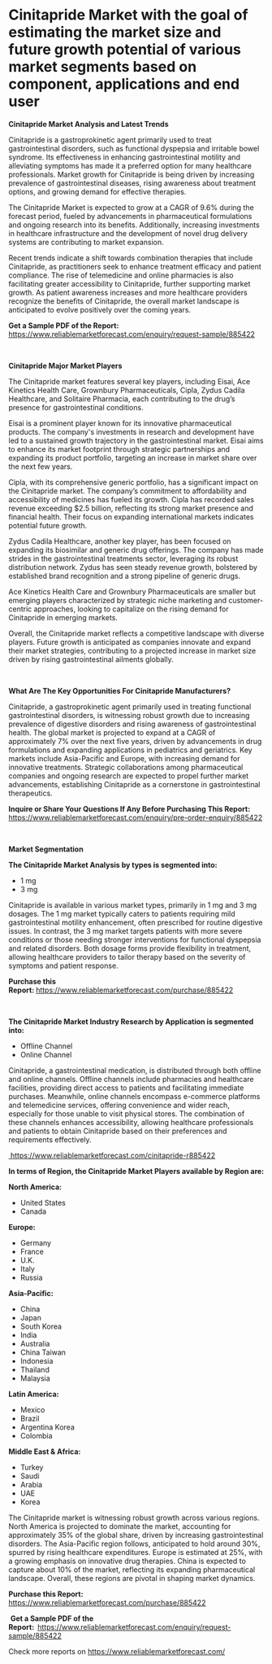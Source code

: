 <p><h1>Cinitapride Market with the goal of estimating the market size and future growth potential of various market segments based on component, applications and end user</h1></p><p><strong>Cinitapride Market Analysis and Latest Trends</strong></p>
<p><p>Cinitapride is a gastroprokinetic agent primarily used to treat gastrointestinal disorders, such as functional dyspepsia and irritable bowel syndrome. Its effectiveness in enhancing gastrointestinal motility and alleviating symptoms has made it a preferred option for many healthcare professionals. Market growth for Cinitapride is being driven by increasing prevalence of gastrointestinal diseases, rising awareness about treatment options, and growing demand for effective therapies.</p><p>The Cinitapride Market is expected to grow at a CAGR of 9.6% during the forecast period, fueled by advancements in pharmaceutical formulations and ongoing research into its benefits. Additionally, increasing investments in healthcare infrastructure and the development of novel drug delivery systems are contributing to market expansion. </p><p>Recent trends indicate a shift towards combination therapies that include Cinitapride, as practitioners seek to enhance treatment efficacy and patient compliance. The rise of telemedicine and online pharmacies is also facilitating greater accessibility to Cinitapride, further supporting market growth. As patient awareness increases and more healthcare providers recognize the benefits of Cinitapride, the overall market landscape is anticipated to evolve positively over the coming years.</p></p>
<p><strong>Get a Sample PDF of the Report:&nbsp;</strong> <a href="https://www.reliablemarketforecast.com/enquiry/request-sample/885422?utm_campaign=3071&utm_medium=2&utm_source=Github&utm_content=ia&utm_term=08032025&utm_id=cinitapride">https://www.reliablemarketforecast.com/enquiry/request-sample/885422</a></p>
<p>&nbsp;</p>
<p><strong>Cinitapride Major Market Players</strong></p>
<p><p>The Cinitapride market features several key players, including Eisai, Ace Kinetics Health Care, Grownbury Pharmaceuticals, Cipla, Zydus Cadila Healthcare, and Solitaire Pharmacia, each contributing to the drug’s presence for gastrointestinal conditions.</p><p>Eisai is a prominent player known for its innovative pharmaceutical products. The company's investments in research and development have led to a sustained growth trajectory in the gastrointestinal market. Eisai aims to enhance its market footprint through strategic partnerships and expanding its product portfolio, targeting an increase in market share over the next few years.</p><p>Cipla, with its comprehensive generic portfolio, has a significant impact on the Cinitapride market. The company’s commitment to affordability and accessibility of medicines has fueled its growth. Cipla has recorded sales revenue exceeding $2.5 billion, reflecting its strong market presence and financial health. Their focus on expanding international markets indicates potential future growth.</p><p>Zydus Cadila Healthcare, another key player, has been focused on expanding its biosimilar and generic drug offerings. The company has made strides in the gastrointestinal treatments sector, leveraging its robust distribution network. Zydus has seen steady revenue growth, bolstered by established brand recognition and a strong pipeline of generic drugs.</p><p>Ace Kinetics Health Care and Grownbury Pharmaceuticals are smaller but emerging players characterized by strategic niche marketing and customer-centric approaches, looking to capitalize on the rising demand for Cinitapride in emerging markets.</p><p>Overall, the Cinitapride market reflects a competitive landscape with diverse players. Future growth is anticipated as companies innovate and expand their market strategies, contributing to a projected increase in market size driven by rising gastrointestinal ailments globally.</p></p>
<p>&nbsp;</p>
<p><strong>What Are The Key Opportunities For Cinitapride Manufacturers?</strong></p>
<p><p>Cinitapride, a gastroprokinetic agent primarily used in treating functional gastrointestinal disorders, is witnessing robust growth due to increasing prevalence of digestive disorders and rising awareness of gastrointestinal health. The global market is projected to expand at a CAGR of approximately 7% over the next five years, driven by advancements in drug formulations and expanding applications in pediatrics and geriatrics. Key markets include Asia-Pacific and Europe, with increasing demand for innovative treatments. Strategic collaborations among pharmaceutical companies and ongoing research are expected to propel further market advancements, establishing Cinitapride as a cornerstone in gastrointestinal therapeutics.</p></p>
<p><strong>Inquire or Share Your Questions If Any Before Purchasing This Report:</strong> <a href="https://www.reliablemarketforecast.com/enquiry/pre-order-enquiry/885422?utm_campaign=3071&utm_medium=2&utm_source=Github&utm_content=ia&utm_term=08032025&utm_id=cinitapride">https://www.reliablemarketforecast.com/enquiry/pre-order-enquiry/885422</a></p>
<p>&nbsp;</p>
<p><strong>Market Segmentation</strong></p>
<p><strong>The Cinitapride Market Analysis by types is segmented into:</strong></p>
<p><ul><li>1 mg</li><li>3 mg</li></ul></p>
<p><p>Cinitapride is available in various market types, primarily in 1 mg and 3 mg dosages. The 1 mg market typically caters to patients requiring mild gastrointestinal motility enhancement, often prescribed for routine digestive issues. In contrast, the 3 mg market targets patients with more severe conditions or those needing stronger interventions for functional dyspepsia and related disorders. Both dosage forms provide flexibility in treatment, allowing healthcare providers to tailor therapy based on the severity of symptoms and patient response.</p></p>
<p><strong>Purchase this Report:&nbsp;</strong><a href="https://www.reliablemarketforecast.com/purchase/885422?utm_campaign=3071&utm_medium=2&utm_source=Github&utm_content=ia&utm_term=08032025&utm_id=cinitapride">https://www.reliablemarketforecast.com/purchase/885422</a></p>
<p>&nbsp;</p>
<p><strong>The Cinitapride Market Industry Research by Application is segmented into:</strong></p>
<p><ul><li>Offline Channel</li><li>Online Channel</li></ul></p>
<p><p>Cinitapride, a gastrointestinal medication, is distributed through both offline and online channels. Offline channels include pharmacies and healthcare facilities, providing direct access to patients and facilitating immediate purchases. Meanwhile, online channels encompass e-commerce platforms and telemedicine services, offering convenience and wider reach, especially for those unable to visit physical stores. The combination of these channels enhances accessibility, allowing healthcare professionals and patients to obtain Cinitapride based on their preferences and requirements effectively.</p></p>
<p><a href="https://www.reliablemarketforecast.com/cinitapride-r885422?utm_campaign=3071&utm_medium=2&utm_source=Github&utm_content=ia&utm_term=08032025&utm_id=cinitapride">&nbsp;https://www.reliablemarketforecast.com/cinitapride-r885422</a></p>
<p><strong>In terms of Region, the Cinitapride Market Players available by Region are:</strong></p>
<p>
    <p> <strong> North America: </strong>
        <ul>
            <li>United States</li>
            <li>Canada</li>
        </ul>
        </p> 
    <p> <strong> Europe: </strong>
        <ul>
            <li>Germany</li>
            <li>France</li>
            <li>U.K.</li>
            <li>Italy</li>
            <li>Russia</li>
        </ul>
        </p> 
    <p> <strong> Asia-Pacific: </strong>
        <ul>
            <li>China</li>
            <li>Japan</li>
            <li>South Korea</li>
            <li>India</li>
            <li>Australia</li>
            <li>China Taiwan</li>
            <li>Indonesia</li>
            <li>Thailand</li>
            <li>Malaysia</li>
        </ul>
        </p> 
    <p> <strong> Latin America: </strong>
        <ul>
            <li>Mexico</li>
            <li>Brazil</li>
            <li>Argentina Korea</li>
            <li>Colombia</li>
        </ul>
        </p> 
    <p> <strong> Middle East & Africa: </strong>
        <ul>
            <li>Turkey</li>
            <li>Saudi</li>
            <li>Arabia</li>
            <li>UAE</li>
            <li>Korea</li>
        </ul>
    </p>
    </p>
<p><p>The Cinitapride market is witnessing robust growth across various regions. North America is projected to dominate the market, accounting for approximately 35% of the global share, driven by increasing gastrointestinal disorders. The Asia-Pacific region follows, anticipated to hold around 30%, spurred by rising healthcare expenditures. Europe is estimated at 25%, with a growing emphasis on innovative drug therapies. China is expected to capture about 10% of the market, reflecting its expanding pharmaceutical landscape. Overall, these regions are pivotal in shaping market dynamics.</p></p>
<p><strong>Purchase this Report: </strong><a href="https://www.reliablemarketforecast.com/purchase/885422?utm_campaign=3071&utm_medium=2&utm_source=Github&utm_content=ia&utm_term=08032025&utm_id=cinitapride">https://www.reliablemarketforecast.com/purchase/885422</a></p>
<p>&nbsp;<strong>Get a Sample PDF of the Report:&nbsp;&nbsp;</strong><a href="https://www.reliablemarketforecast.com/enquiry/request-sample/885422?utm_campaign=3071&utm_medium=2&utm_source=Github&utm_content=ia&utm_term=08032025&utm_id=cinitapride">https://www.reliablemarketforecast.com/enquiry/request-sample/885422</a></p>
<p><strong></strong></p>
<p>Check more reports on <a href="https://www.reliablemarketforecast.com/?utm_campaign=3071&utm_medium=2&utm_source=Github&utm_content=ia&utm_term=08032025&utm_id=cinitapride">https://www.reliablemarketforecast.com/</a></p>